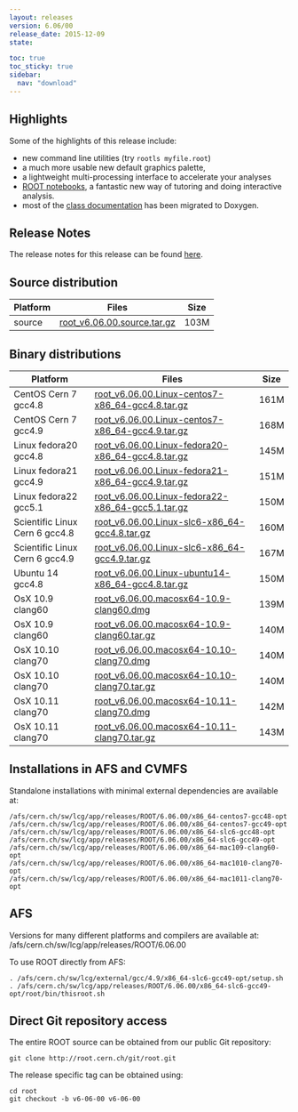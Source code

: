 ```yaml
---
layout: releases
version: 6.06/00
release_date: 2015-12-09
state:

toc: true
toc_sticky: true
sidebar:
  nav: "download"
---
```


## Highlights

Some of the highlights of this release include:

 -  new command line utilities (try `rootls myfile.root`)
 -  a much more usable new default graphics palette,
 -  a lightweight multi-processing interface to accelerate your analyses
 -  [ROOT
notebooks](https://root.cern.ch/notebooks/HowTos/HowTo_ROOT-Notebooks.html), a fantastic new way of tutoring and doing interactive
analysis.
 - most of the [class documentation](https://root.cern.ch/doc/master/) has been
migrated to Doxygen.

## Release Notes

The release notes for this release can be found [here](https://root.cern.ch/doc/v606/release-notes.html).

## Source distribution

| Platform       | Files | Size |
|-----------|-------|-----|
| source | [root_v6.06.00.source.tar.gz](https://root.cern.ch/download/root_v6.06.00.source.tar.gz) | 103M |


## Binary distributions

| Platform       | Files | Size |
|-----------|-------|-----|
| CentOS Cern 7 gcc4.8 | [root_v6.06.00.Linux-centos7-x86_64-gcc4.8.tar.gz](https://root.cern.ch/download/root_v6.06.00.Linux-centos7-x86_64-gcc4.8.tar.gz) | 161M |
| CentOS Cern 7 gcc4.9 | [root_v6.06.00.Linux-centos7-x86_64-gcc4.9.tar.gz](https://root.cern.ch/download/root_v6.06.00.Linux-centos7-x86_64-gcc4.9.tar.gz) | 168M |
| Linux fedora20 gcc4.8 | [root_v6.06.00.Linux-fedora20-x86_64-gcc4.8.tar.gz](https://root.cern.ch/download/root_v6.06.00.Linux-fedora20-x86_64-gcc4.8.tar.gz) | 145M |
| Linux fedora21 gcc4.9 | [root_v6.06.00.Linux-fedora21-x86_64-gcc4.9.tar.gz](https://root.cern.ch/download/root_v6.06.00.Linux-fedora21-x86_64-gcc4.9.tar.gz) | 151M |
| Linux fedora22 gcc5.1 | [root_v6.06.00.Linux-fedora22-x86_64-gcc5.1.tar.gz](https://root.cern.ch/download/root_v6.06.00.Linux-fedora22-x86_64-gcc5.1.tar.gz) | 150M |
| Scientific Linux Cern 6 gcc4.8 | [root_v6.06.00.Linux-slc6-x86_64-gcc4.8.tar.gz](https://root.cern.ch/download/root_v6.06.00.Linux-slc6-x86_64-gcc4.8.tar.gz) | 160M |
| Scientific Linux Cern 6 gcc4.9 | [root_v6.06.00.Linux-slc6-x86_64-gcc4.9.tar.gz](https://root.cern.ch/download/root_v6.06.00.Linux-slc6-x86_64-gcc4.9.tar.gz) | 167M |
| Ubuntu 14 gcc4.8 | [root_v6.06.00.Linux-ubuntu14-x86_64-gcc4.8.tar.gz](https://root.cern.ch/download/root_v6.06.00.Linux-ubuntu14-x86_64-gcc4.8.tar.gz) | 150M |
| OsX 10.9 clang60 | [root_v6.06.00.macosx64-10.9-clang60.dmg](https://root.cern.ch/download/root_v6.06.00.macosx64-10.9-clang60.dmg) | 139M |
| OsX 10.9 clang60 | [root_v6.06.00.macosx64-10.9-clang60.tar.gz](https://root.cern.ch/download/root_v6.06.00.macosx64-10.9-clang60.tar.gz) | 140M |
| OsX 10.10 clang70 | [root_v6.06.00.macosx64-10.10-clang70.dmg](https://root.cern.ch/download/root_v6.06.00.macosx64-10.10-clang70.dmg) | 140M |
| OsX 10.10 clang70 | [root_v6.06.00.macosx64-10.10-clang70.tar.gz](https://root.cern.ch/download/root_v6.06.00.macosx64-10.10-clang70.tar.gz) | 140M |
| OsX 10.11 clang70 | [root_v6.06.00.macosx64-10.11-clang70.dmg](https://root.cern.ch/download/root_v6.06.00.macosx64-10.11-clang70.dmg) | 142M |
| OsX 10.11 clang70 | [root_v6.06.00.macosx64-10.11-clang70.tar.gz](https://root.cern.ch/download/root_v6.06.00.macosx64-10.11-clang70.tar.gz) | 143M |



## Installations in AFS and CVMFS
Standalone installations with minimal external dependencies are available at:
~~~
/afs/cern.ch/sw/lcg/app/releases/ROOT/6.06.00/x86_64-centos7-gcc48-opt
/afs/cern.ch/sw/lcg/app/releases/ROOT/6.06.00/x86_64-centos7-gcc49-opt
/afs/cern.ch/sw/lcg/app/releases/ROOT/6.06.00/x86_64-slc6-gcc48-opt
/afs/cern.ch/sw/lcg/app/releases/ROOT/6.06.00/x86_64-slc6-gcc49-opt
/afs/cern.ch/sw/lcg/app/releases/ROOT/6.06.00/x86_64-mac109-clang60-opt
/afs/cern.ch/sw/lcg/app/releases/ROOT/6.06.00/x86_64-mac1010-clang70-opt
/afs/cern.ch/sw/lcg/app/releases/ROOT/6.06.00/x86_64-mac1011-clang70-opt
~~~

## AFS
Versions for many different platforms and compilers are available at:
/afs/cern.ch/sw/lcg/app/releases/ROOT/6.06.00

To use ROOT directly from AFS:
~~~
. /afs/cern.ch/sw/lcg/external/gcc/4.9/x86_64-slc6-gcc49-opt/setup.sh
. /afs/cern.ch/sw/lcg/app/releases/ROOT/6.06.00/x86_64-slc6-gcc49-opt/root/bin/thisroot.sh
~~~

## Direct Git repository access
The entire ROOT source can be obtained from our public Git repository:

~~~
git clone http://root.cern.ch/git/root.git
~~~
The release specific tag can be obtained using:
~~~
cd root
git checkout -b v6-06-00 v6-06-00
~~~


